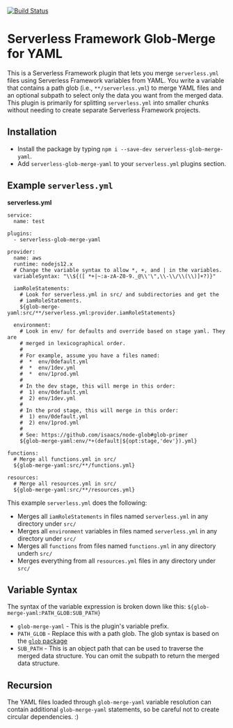 [![Build Status](https://img.shields.io/github/workflow/status/misterjoshua/serverless-glob-merge-yaml/CI)](https://github.com/misterjoshua/serverless-glob-merge-yaml/actions?query=workflow%3ACI)

# Serverless Framework Glob-Merge for YAML

This is a Serverless Framework plugin that lets you merge `serverless.yml` files using Serverless Framework variables from YAML. You write a variable that contains a path glob (i.e., `**/serverless.yml`) to merge YAML files and an optional subpath to select only the data you want from the merged data. This plugin is primarily for splitting `serverless.yml` into smaller chunks without needing to create separate Serverless Framework projects.

## Installation

- Install the package by typing `npm i --save-dev serverless-glob-merge-yaml`.
- Add `serverless-glob-merge-yaml` to your `serverless.yml` plugins section.

## Example `serverless.yml`

**serverless.yml**

```
service:
  name: test

plugins:
  - serverless-glob-merge-yaml

provider:
  name: aws
  runtime: nodejs12.x
  # Change the variable syntax to allow *, +, and | in the variables.
  variableSyntax: "\\${([ *+|~:a-zA-Z0-9._@\\'\",\\-\\/\\(\\)]+?)}"

  iamRoleStatements:
    # Look for serverless.yml in src/ and subdirectories and get the
    # iamRoleStatements.
    ${glob-merge-yaml:src/**/serverless.yml:provider.iamRoleStatements}

  environment:
    # Look in env/ for defaults and override based on stage yaml. They are
    # merged in lexicographical order.
    #
    # For example, assume you have a files named:
    #  *  env/0default.yml
    #  *  env/1dev.yml
    #  *  env/1prod.yml
    #
    # In the dev stage, this will merge in this order:
    #  1) env/0default.yml
    #  2) env/1dev.yml
    #
    # In the prod stage, this will merge in this order:
    #  1) env/0default.yml
    #  2) env/1prod.yml
    #
    # See: https://github.com/isaacs/node-glob#glob-primer
    ${glob-merge-yaml:env/*+(default|${opt:stage,'dev'}).yml}

functions:
  # Merge all functions.yml in src/
  ${glob-merge-yaml:src/**/functions.yml}

resources:
  # Merge all resources.yml in src/
  ${glob-merge-yaml:src/**/resources.yml}
```

This example `serverless.yml` does the following:

- Merges all `iamRoleStatements` in files named `serverless.yml` in any directory under `src/`
- Merges all `environment` variables in files named `serverless.yml` in any directory under `src/`
- Merges all `functions` from files named `functions.yml` in any directory underh `src/`
- Merges everything from all `resources.yml` files in any directory under `src/`

## Variable Syntax

The syntax of the variable expression is broken down like this: `${glob-merge-yaml:PATH_GLOB:SUB_PATH}`

- `glob-merge-yaml` - This is the plugin's variable prefix.
- `PATH_GLOB` - Replace this with a path glob. The glob syntax is based on the [`glob` package](https://github.com/isaacs/node-glob#readme)
- `SUB_PATH` - This is an object path that can be used to traverse the merged data structure. You can omit the subpath to return the merged data structure.

## Recursion

The YAML files loaded through `glob-merge-yaml` variable resolution can contain additional `glob-merge-yaml` statements, so be careful not to create circular dependencies. :)

